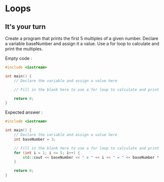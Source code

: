 # Loops

## It's your turn

Create a program that prints the first 5 multiples of a given number. Declare a variable baseNumber and assign it a value. Use a for loop to calculate and print the multiples.

Empty code :
```cpp
#include <iostream>

int main() {
    // Declare the variable and assign a value here

    // Fill in the blank here to use a for loop to calculate and print the multiples

    return 0;
}
```

Expected answer : 
```cpp
#include <iostream>

int main() {
    // Declare the variable and assign a value here
    int baseNumber = 3;

    // Fill in the blank here to use a for loop to calculate and print the multiples
    for (int i = 1; i <= 5; i++) {
        std::cout << baseNumber << " x " << i << " = " << baseNumber * i << std::endl;
    }

    return 0;
}
```